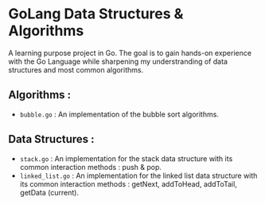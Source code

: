 # GoLang Data Structures & Algorithms
A learning purpose project in Go. The goal is to gain hands-on experience with the Go Language while sharpening my understranding of data structures and most common algorithms.

## Algorithms :
-  `bubble.go` : An implementation of the bubble sort algorithms.


## Data Structures : 
- `stack.go` : An implementation for the stack data structure with its common interaction methods : push & pop.
- `linked_list.go` :  An implementation for the linked list data structure with its common interaction methods : getNext, addToHead, addToTail, getData (current).


